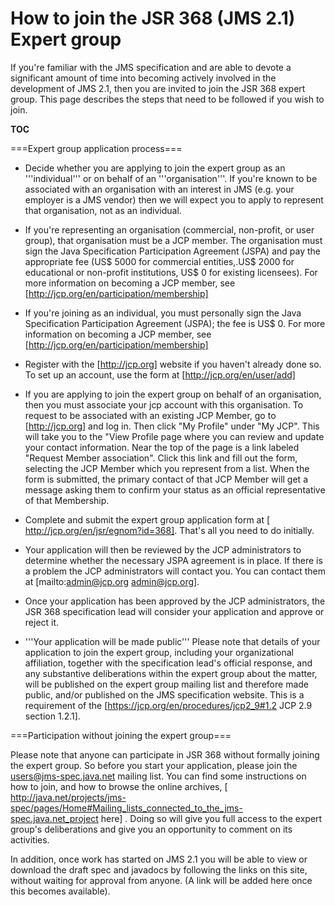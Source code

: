 <h1>How to join the JSR 368 (JMS 2.1) Expert group</h1>

If you're familiar with the JMS specification and are able to devote a significant amount of time into becoming actively involved in the development of JMS 2.1, then you are invited to join the JSR 368 expert group. This page describes the steps that need to be followed if you wish to join.

__TOC__

===Expert group application process===

* Decide whether you are applying to join the expert group as an '''individual''' or on behalf of an '''organisation'''. If you're known to be associated with an organisation with an interest in JMS (e.g. your employer is a JMS vendor) then we will expect you to apply to represent that organisation, not as an individual. 

* If you're representing an organisation (commercial, non-profit, or user group), that organisation must be a JCP member. The organisation must sign the Java Specification Participation Agreement (JSPA) and pay the appropriate fee (US$ 5000 for commercial entities,.US$ 2000 for educational or non-profit institutions, US$ 0 for existing licensees). For more information on becoming a JCP member, see [http://jcp.org/en/participation/membership]

* If you're joining as an individual, you must personally sign the Java Specification Participation Agreement (JSPA); the fee is US$ 0.  For more information on becoming a JCP member, see [http://jcp.org/en/participation/membership]

* Register with the  [http://jcp.org] website if you haven't already done so. To set up an account, use the form at [http://jcp.org/en/user/add]

* If you are applying to join the expert group on behalf of an organisation, then you must associate your jcp account with this organisation. To request to be associated with an existing JCP Member, go to [http://jcp.org] and log in. Then click "My Profile" under "My JCP". This will take you to the "View Profile page where you can review and update your contact information. Near the top of the page is a link labeled "Request Member association". Click this link and fill out the form, selecting the JCP Member which you represent from a list. When the form is submitted, the primary contact of that JCP Member will get a message asking them to confirm your status as an official representative of that Membership.

* Complete and submit the expert group application form at [ http://jcp.org/en/jsr/egnom?id=368]. That's all you need to do initially.

* Your application will then be reviewed by the JCP administrators to determine whether the necessary JSPA agreement is in place. If there is a problem the JCP administrators will contact you. You can contact them at [mailto:admin@jcp.org admin@jcp.org].

* Once your application has been approved by the JCP administrators, the JSR 368 specification lead will consider your application and approve or reject it. 

* '''Your application will be made public''' Please note that details of your application to join the expert group, including your organizational affiliation, together with the specification lead's official response, and any substantive deliberations within the expert group about the matter, will be published on the expert group mailing list and therefore made public, and/or published on the JMS specification website. This is a requirement of the  [https://jcp.org/en/procedures/jcp2_9#1.2 JCP 2.9 section 1.2.1]. 

===Participation without joining the expert group===

Please note that anyone can participate in JSR 368 without formally joining the expert group. So before you start your application, please join the users@jms-spec.java.net mailing list. You can find some instructions on how to join, and how to browse the online archives, [ http://java.net/projects/jms-spec/pages/Home#Mailing_lists_connected_to_the_jms-spec.java.net_project here] .  Doing so will give you full access to the expert group's deliberations and give you an opportunity to comment on its activities. 

In addition, once work has started on JMS 2.1 you will be able to view or download the draft spec and javadocs by following the links on this site, without waiting for approval from anyone. (A link will be added here once this becomes available).
